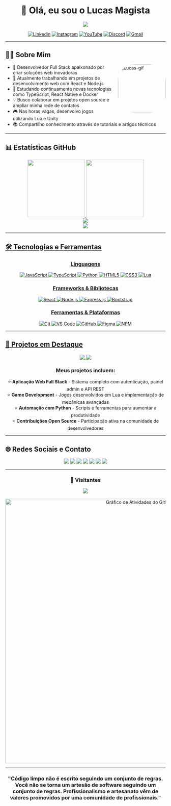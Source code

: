 # <div align="center">👋 Olá, eu sou o Lucas Magista</div>

<div align="center">
  <img src="https://readme-typing-svg.herokuapp.com/?font=Righteous&size=35&center=true&vCenter=true&width=500&height=70&duration=4000&lines=Desenvolvedor+Full+Stack;Entusiasta+de+Tecnologia;Sempre+aprendendo+algo+novo!" />
</div>

<div align="center">
  
  [![Linkedin](https://img.shields.io/badge/LinkedIn-0077B5?style=for-the-badge&logo=linkedin&logoColor=white)](https://www.linkedin.com/in/lucas-magista-67376a202/)
  [![Instagram](https://img.shields.io/badge/Instagram-E4405F?style=for-the-badge&logo=instagram&logoColor=white)](https://instagram.com/lucasmagista)
  [![YouTube](https://img.shields.io/badge/YouTube-FF0000?style=for-the-badge&logo=youtube&logoColor=white)](https://www.youtube.com/channel/UC-YhMxSDNuU4HVqyeZz_Dgw)
  [![Discord](https://img.shields.io/badge/Discord-7289DA?style=for-the-badge&logo=discord&logoColor=white)](https://discord.gg/CmkTFHqS9c)
  [![Gmail](https://img.shields.io/badge/Gmail-D14836?style=for-the-badge&logo=gmail&logoColor=white)](mailto:contatolucas.magista1@gmail.com)
  
</div>

---

## 👨‍💻 Sobre Mim

<img align="right" height="150" src="https://i.picasion.com/pic92/e3b215b6384a22bc0339a237d75dbe5b.gif" alt="Lucas-gif" style="border-radius:50px; margin-left:20px;" />

- 🚀 Desenvolvedor Full Stack apaixonado por criar soluções web inovadoras
- 🔭 Atualmente trabalhando em projetos de desenvolvimento web com React e Node.js
- 🌱 Estudando continuamente novas tecnologias como TypeScript, React Native e Docker
- 💡 Busco colaborar em projetos open source e ampliar minha rede de contatos
- 🎮 Nas horas vagas, desenvolvo jogos utilizando Lua e Unity
- 📚 Compartilho conhecimento através de tutoriais e artigos técnicos

---

## 📊 Estatísticas GitHub

<div align="center">
  <a href="https://github.com/Lucasmagista">
  <img height="180em" src="https://github-readme-stats.vercel.app/api?username=lucasmagista&show_icons=true&theme=tokyonight&include_all_commits=true&count_private=true&hide_border=true"/>
  <img height="180em" src="https://github-readme-stats.vercel.app/api/top-langs/?username=lucasmagista&layout=compact&langs_count=8&theme=tokyonight&hide_border=true"/>
</div>

<div align="center">
  <img src="https://github-readme-streak-stats.herokuapp.com/?user=lucasmagista&theme=tokyonight&hide_border=true" />
</div>

<div align="center">
  <img src="https://github-profile-trophy.vercel.app/?username=lucasmagista&theme=tokyonight&no-frame=true&row=1&&margin-w=20&no-bg=true"/>
</div>

---

## 🛠️ Tecnologias e Ferramentas

<div style="display: inline_block" align="center">

  ### Linguagens
  ![JavaScript](https://img.shields.io/badge/JavaScript-F7DF1E?style=for-the-badge&logo=javascript&logoColor=black)
  ![TypeScript](https://img.shields.io/badge/TypeScript-007ACC?style=for-the-badge&logo=typescript&logoColor=white)
  ![Python](https://img.shields.io/badge/Python-3776AB?style=for-the-badge&logo=python&logoColor=white)
  ![HTML5](https://img.shields.io/badge/HTML5-E34F26?style=for-the-badge&logo=html5&logoColor=white)
  ![CSS3](https://img.shields.io/badge/CSS3-1572B6?style=for-the-badge&logo=css3&logoColor=white)
  ![Lua](https://img.shields.io/badge/Lua-2C2D72?style=for-the-badge&logo=lua&logoColor=white)

  ### Frameworks & Bibliotecas
  ![React](https://img.shields.io/badge/React-20232A?style=for-the-badge&logo=react&logoColor=61DAFB)
  ![Node.js](https://img.shields.io/badge/Node.js-43853D?style=for-the-badge&logo=node.js&logoColor=white)
  ![Express.js](https://img.shields.io/badge/Express.js-404D59?style=for-the-badge)
  ![Bootstrap](https://img.shields.io/badge/Bootstrap-563D7C?style=for-the-badge&logo=bootstrap&logoColor=white)
  
  ### Ferramentas & Plataformas
  ![Git](https://img.shields.io/badge/GIT-E44C30?style=for-the-badge&logo=git&logoColor=white)
  ![VS Code](https://img.shields.io/badge/Visual_Studio_Code-0078D4?style=for-the-badge&logo=visual%20studio%20code&logoColor=white)
  ![GitHub](https://img.shields.io/badge/GitHub-100000?style=for-the-badge&logo=github&logoColor=white)
  ![Figma](https://img.shields.io/badge/Figma-F24E1E?style=for-the-badge&logo=figma&logoColor=white)
  ![NPM](https://img.shields.io/badge/npm-CB3837?style=for-the-badge&logo=npm&logoColor=white)
</div>

---

## 🚀 Projetos em Destaque

<div align="center">

  <a href="https://github.com/Lucasmagista/projeto1">
    <img align="center" src="https://github-readme-stats.vercel.app/api/pin/?username=lucasmagista&repo=projeto1&theme=tokyonight&hide_border=true" />
  </a>
  <a href="https://github.com/Lucasmagista/projeto2">
    <img align="center" src="https://github-readme-stats.vercel.app/api/pin/?username=lucasmagista&repo=projeto2&theme=tokyonight&hide_border=true" />
  </a>

</div>

<div align="center">
  
  ### Meus projetos incluem:
  
  ⭐ **Aplicação Web Full Stack** - Sistema completo com autenticação, painel admin e API REST  
  ⭐ **Game Development** - Jogos desenvolvidos em Lua e implementação de mecânicas avançadas  
  ⭐ **Automação com Python** - Scripts e ferramentas para aumentar a produtividade  
  ⭐ **Contribuições Open Source** - Participação ativa na comunidade de desenvolvedores  
  
</div>

---

## 🌐 Redes Sociais e Contato

<div align="center"> 
  <a href="https://www.youtube.com/channel/UC-YhMxSDNuU4HVqyeZz_Dgw" target="_blank"><img src="https://img.shields.io/badge/YouTube-FF0000?style=for-the-badge&logo=youtube&logoColor=white" target="_blank"></a>
  <a href="https://instagram.com/lucasmagista" target="_blank"><img src="https://img.shields.io/badge/-Instagram-%23E4405F?style=for-the-badge&logo=instagram&logoColor=white" target="_blank"></a>
  <a href="https://www.twitch.tv/rJapax" target="_blank"><img src="https://img.shields.io/badge/Twitch-9146FF?style=for-the-badge&logo=twitch&logoColor=white" target="_blank"></a>
  <a href="https://discord.gg/CmkTFHqS9c" target="_blank"><img src="https://img.shields.io/badge/Discord-7289DA?style=for-the-badge&logo=discord&logoColor=white" target="_blank"></a> 
  <a href="mailto:contatolucas.magista1@gmail.com"><img src="https://img.shields.io/badge/-Gmail-%23333?style=for-the-badge&logo=gmail&logoColor=white" target="_blank"></a>
  <a href="https://www.linkedin.com/in/lucas-magista-67376a202/" target="_blank"><img src="https://img.shields.io/badge/-LinkedIn-%230077B5?style=for-the-badge&logo=linkedin&logoColor=white" target="_blank"></a> 
  <a href="https://twitter.com/LucasMagista" target="_blank"><img src="https://img.shields.io/badge/Twitter-1DA1F2?style=for-the-badge&logo=twitter&logoColor=white" target="_blank"></a>
</div>

---

<div align="center">
  <h3>👀 Visitantes</h3>
  <img src="https://profile-counter.glitch.me/lucasmagista/count.svg" />
</div>

<!-- Gráfico de Contribuições -->
<div align="center">
  <br>
  <a href="https://github.com/lucasmagista">
    <img width="830" src="https://github-readme-activity-graph.vercel.app/graph?username=lucasmagista&bg_color=1a1b27&color=58a6ff&line=6498dd&point=ffffff&area=true&hide_border=true" alt="Gráfico de Atividades do GitHub" />
  </a>
</div>

---

<div align="center">
  
  ### "Código limpo não é escrito seguindo um conjunto de regras. Você não se torna um artesão de software seguindo um conjunto de regras. Profissionalismo e artesanato vêm de valores promovidos por uma comunidade de profissionais."
  
</div>


